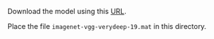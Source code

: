 Download the model using this [URL](https://1drv.ms/u/s!AhwRi6NEzKxMmoJ_-hlpj9Eemzu-Gg).

Place the file `imagenet-vgg-verydeep-19.mat` in this directory.
